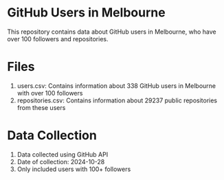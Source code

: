# GitHub Users in Melbourne
This repository contains data about GitHub users in Melbourne, who have over 100 followers and repositories.
# Files
1. users.csv: Contains information about 338 GitHub users in Melbourne with over 100 followers
2. repositories.csv: Contains information about 29237 public repositories from these users
# Data Collection
1. Data collected using GitHub API
2. Date of collection: 2024-10-28
3. Only included users with 100+ followers

